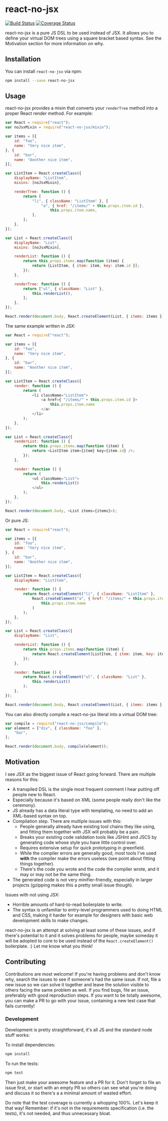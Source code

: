# react-no-jsx

[![Build Status](https://travis-ci.org/jussi-kalliokoski/react-no-jsx.svg?branch=master)](https://travis-ci.org/jussi-kalliokoski/react-no-jsx)
[![Coverage Status](https://img.shields.io/coveralls/jussi-kalliokoski/react-no-jsx.svg)](https://coveralls.io/r/jussi-kalliokoski/react-no-jsx)

react-no-jsx is a pure JS DSL to be used instead of JSX. It allows you to define your virtual DOM trees using a square bracket based syntax. See the Motivation section for more information on why.

## Installation

You can install `react-no-jsx` via npm:

```sh
npm install --save react-no-jsx
```

## Usage

react-no-jsx provides a mixin that converts your `renderTree` method into a proper React render method. For example:

```js
var React = require("react");
var noJsxMixin = require("react-no-jsx/mixin");

var items = [{
    id: "foo",
    name: "Very nice item",
}, {
    id: "bar",
    name: "Another nice item",
}];

var ListItem = React.createClass({
    displayName: "ListItem",
    mixins: [noJsxMixin],

    renderTree: function () {
        return [
            "li", { className: "ListItem" }, [
                "a", { href: "/items/" + this.props.item.id },
                    this.props.item.name,
            ],
        ];
    },
});

var List = React.createClass({
    displayName: "List",
    mixins: [noJsxMixin],

    renderList: function () {
        return this.props.items.map(function (item) {
            return [ListItem, { item: item, key: item.id }];
        });
    },

    renderTree: function () {
        return ["ul", { className: "List" },
            this.renderList(),
        ];
    },
});

React.render(document.body, React.createElement(List, { items: items }));
```

The same example written in JSX:

```js
var React = require("react");

var items = [{
    id: "foo",
    name: "Very nice item",
}, {
    id: "bar",
    name: "Another nice item",
}];

var ListItem = React.createClass({
    render: function () {
        return (
            <li className="ListItem">
                <a href={ "/items/" + this.props.item.id }>
                    this.props.item.name
                </a>
            </li>
        );
    },
});

var List = React.createClass({
    renderList: function () {
        return this.props.items.map(function (item) {
            return <ListItem item={item} key={item.id} />;
        });
    },

    render: function () {
        return (
            <ul className="List">
                this.renderList()
            </ul>
        );
    },
});

React.render(document.body, <List items={items}>);
```

Or pure JS:

```js
var React = require("react");

var items = [{
    id: "foo",
    name: "Very nice item",
}, {
    id: "bar",
    name: "Another nice item",
}];

var ListItem = React.createClass({
    displayName: "ListItem",

    render: function () {
        return React.createElement("li", { className: "ListItem" },
            React.createElement("a", { href: "/items/" + this.props.item.id },
                this.props.item.name
            )
        );
    },
});

var List = React.createClass({
    displayName: "List",

    renderList: function () {
        return this.props.items.map(function (item) {
            return React.createElement(ListItem, { item: item, key: item.id });
        });
    },

    render: function () {
        return React.createElement("ul", { className: "List" },
            this.renderList()
        );
    },
});

React.render(document.body, React.createElement(List, { items: items }));
```

You can also directly compile a react-no-jsx literal into a virtual DOM tree:

```js
var compile = require("react-no-jsx/compile");
var element = ["div", { className: "foo" },
    "bar",
];

React.render(document.body, compile(element));
```

## Motivation

I see JSX as the biggest issue of React going forward. There are multiple reasons for this:

* A transpiled DSL is the single most frequent comment I hear putting off people new to React.
* Especially because it's based on XML (some people really don't like the ceremony).
* JS already has a data literal type with templating, no need to add an XML-based syntax on top.
* Compilation step. There are multiple issues with this:
  - People generally already have existing tool chains they like using, and fitting them together with JSX will probably be a pain.
  - Breaks your existing code validation tools like JSHint and JSCS by generating code whose style you have little control over.
  - Requires extensive setup for quick prototyping in greenfield.
  - While the compiler errors are generally good, most tools I've used **with** the compiler make the errors useless (see point about fitting things together).
  - There's the code you wrote and the code the compiler wrote, and it may or may not be the same thing.
* The generated code is not very minifier-friendly, especially in larger projects (gzipping makes this a pretty small issue though).

Issues with not using JSX:

* Horrible amounts of hard-to-read boilerplate to write.
* The syntax is unfamiliar to entry-level programmers used to doing HTML and CSS, making it harder for example for designers with basic web development skills to make changes.

react-no-jsx is an attempt at solving at least some of these issues, and if there's potential to it and it solves problems for people, maybe someday it will be adopted to core to be used instead of the `React.createElement()` boilerplate. :) Let me know what you think!

## Contributing

Contributions are most welcome! If you're having problems and don't know why, search the issues to see if someone's had the same issue. If not, file a new issue so we can solve it together and leave the solution visible to others facing the same problem as well. If you find bugs, file an issue, preferably with good reproduction steps. If you want to be totally awesome, you can make a PR to go with your issue, containing a new test case that fails currently!

### Development

Development is pretty straightforward, it's all JS and the standard node stuff works:

To install dependencies:

```sh
npm install
```

To run the tests:

```sh
npm test
```

Then just make your awesome feature and a PR for it. Don't forget to file an issue first, or start with an empty PR so others can see what you're doing and discuss it so there's a a minimal amount of wasted effort.

Do note that the test coverage is currently a whopping 100%. Let's keep it that way! Remember: if it's not in the requirements specification (i.e. the tests), it's not needed, and thus unnecessary bloat.

